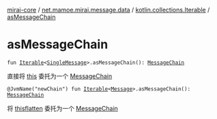 [mirai-core](../../index.md) / [net.mamoe.mirai.message.data](../index.md) / [kotlin.collections.Iterable](index.md) / [asMessageChain](./as-message-chain.md)

# asMessageChain

`fun `[`Iterable`](https://kotlinlang.org/api/latest/jvm/stdlib/kotlin.collections/-iterable/index.html)`<`[`SingleMessage`](../-single-message.md)`>.asMessageChain(): `[`MessageChain`](../-message-chain/index.md)

直接将 [this](as-message-chain/-this-.md) 委托为一个 [MessageChain](../-message-chain/index.md)

`@JvmName("newChain") fun `[`Iterable`](https://kotlinlang.org/api/latest/jvm/stdlib/kotlin.collections/-iterable/index.html)`<`[`Message`](../-message/index.md)`>.asMessageChain(): `[`MessageChain`](../-message-chain/index.md)

将 [this](#)[flatten](flatten.md) 委托为一个 [MessageChain](../-message-chain/index.md)

